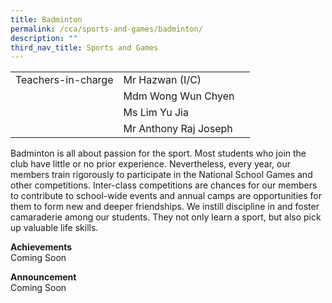 ```yaml
---
title: Badminton
permalink: /cca/sports-and-games/badminton/
description: ""
third_nav_title: Sports and Games
---
```

|  	|  	|  	|			
|---	|---	|---	|			
|  	Teachers-in-charge 	|  	Mr Hazwan (I/C)	|  		|  
|  		|  	Mdm Wong Wun Chyen	|  		|  
|  		|  	Ms Lim Yu Jia	|  		|  
|  		|  	Mr Anthony Raj Joseph	|  		|  

Badminton is all about passion for the sport. Most students who join the club have little or no prior experience. Nevertheless, every year, our members train rigorously to participate in the National School Games and other competitions. Inter-class competitions are chances for our members to contribute to school-wide events and annual camps are opportunities for them to form new and deeper friendships. We instill discipline in and foster camaraderie among our students. They not only learn a sport, but also pick up valuable life skills.

**Achievements**
<br>Coming Soon

**Announcement** 
<br>Coming Soon